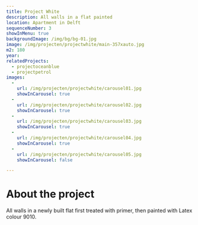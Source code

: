 ```yaml
---
title: Project White
description: All walls in a flat painted
location: Apartment in Delft
sequenceNumber: 3
showInMenu: true
backgroundImage: /img/bg/bg-01.jpg
image: /img/projecten/projectwhite/main-357xauto.jpg
m2: 180
year: 
relatedProjects:
  - projectoceanblue
  - projectpetrol
images:
  -
    url: /img/projecten/projectwhite/carousel01.jpg
    showInCarousel: true
  -
    url: /img/projecten/projectwhite/carousel02.jpg
    showInCarousel: true
  -
    url: /img/projecten/projectwhite/carousel03.jpg
    showInCarousel: true
  -
    url: /img/projecten/projectwhite/carousel04.jpg
    showInCarousel: true
  -
    url: /img/projecten/projectwhite/carousel05.jpg
    showInCarousel: false

---
```

# About the project

All walls in a newly built flat first treated with primer, then painted with Latex colour 9010.